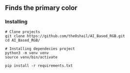 ## Finds the primary color 

### Installing

```
# Clone projects
git clone https://github.com/the0shail/AI_Based_RGB.git
cd AI_Based_RGB/

# Installing dependecies project
python3 -m venv venv
source venv/bin/activate

pip install -r requirements.txt
```

